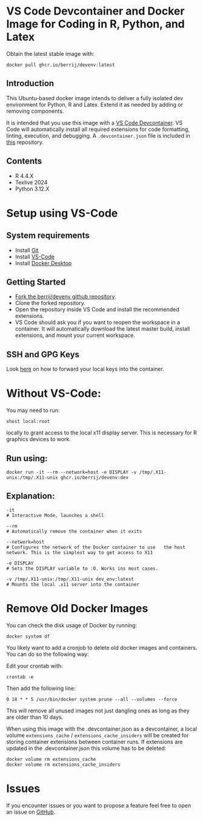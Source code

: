 # VS Code Devcontainer and Docker Image for Coding in R, Python, and Latex

Obtain the latest stable image with:

    docker pull ghcr.io/berrij/devenv:latest

## Introduction

This Ubuntu-based docker image intends to deliver a fully isolated dev environment for Python, R and Latex. Extend it as needed by adding or removing components.

It is intended that you use this image with a [VS Code Devcontainer](https://code.visualstudio.com/docs/remote/containers). VS Code will automatically install all required extensions for code formatting, linting, execution, and debugging. A `.devcontainer.json` file is included in [this](https://github.com/BerriJ/devenv_devcontainer.json) repository.

## Contents

- R 4.4.X
- Texlive 2024
- Python 3.12.X

# Setup using VS-Code

## System requirements

- Install [Git](https://git-scm.com/downloads)
- Install [VS-Code](https://code.visualstudio.com/)
- Install [Docker Desktop](https://www.docker.com/get-started)

## Getting Started

- [Fork the berrij/devenv github repository](https://github.com/BerriJ/devenv/fork).
- Clone the forked repository.
- Open the repository inside VS Code and install the recommended extensions.
- VS Code should ask you if you want to reopen the workspace in a container. It will automatically download the latest master build, install extensions, and mount your current workspace.

## SSH and GPG Keys

Look [here](https://code.visualstudio.com/docs/remote/containers#_using-ssh-keys) on how to forward your local keys into the container.


# Without VS-Code:

You may need to run:

    xhost local:root 

locally to grant access to the local x11 display server. This is necessary for R graphics devices to work.

## Run using:

    docker run -it --rm --network=host -e DISPLAY -v /tmp/.X11-unix:/tmp/.X11-unix ghcr.io/berrij/devenv:dev

## Explanation:

    -it             
    # Interactive Mode, launches a shell
    
    --rm            
    # Automatically remove the container when it exits
    
    --network=host  
    # Configures the network of the Docker container to use   the host network. This is the simplest way to get access to X11

    -e DISPLAY      
    # Sets the DISPLAY variable to :0. Works ins most cases.
    
    -v /tmp/.X11-unix:/tmp/.X11-unix dev_env:latest
    # Mounts the local .x11 server into the container

# Remove Old Docker Images

You can check the disk usage of Docker by running:

    docker system df

You likely want to add a cronjob to delete old docker images and containers. You can do so the following way:

Edit your crontab with:

    crontab -e

Then add the following line:

    0 18 * * 5 /usr/bin/docker system prune --all --volumes --force

This will remove all unused images not just dangling ones as long as they are older than 10 days.

When using this image with the .devcontainer.json as a devcontainer, a local volume `extensions_cache` / `extensions_cache_insiders` will be created for storing container extensions between container runs. If extensions are updated in the .devcontainer.json this volume has to be deleted:

    docker volume rm extensions_cache
    docker volume rm extensions_cache_insiders

# Issues

If you encounter issues or you want to propose a feature feel free to open an issue on [GitHub](https://github.com/BerriJ/devenv). 
